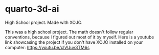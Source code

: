 # quarto-3d-ai
High School project. Made with XOJO.

This was a high school project. The math doesn't follow regular conventions, because I figured out most of it by myself.
Here is a youtube link showcasing the project if you don't have XOJO installed on your computer: https://youtu.be/clVUuv3TM6s 
